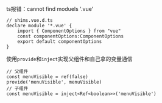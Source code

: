 ts报错：cannot find moduels '.vue'

```
// shims.vue.d.ts
declare module '*.vue' {
    import { ComponentOptions } from "vue"
    const componentOptions:ComponentOptions
    export default componentOptions
}
```

使用`provide`和`inject`实现父组件和自己拿的变量通信
```
// 父组件
const menuVisible = ref(false)
provide('menuVisible', menuVisible)
// 子组件
const menuVisible = inject<Ref<boolean>>('menuVisible') 
```
